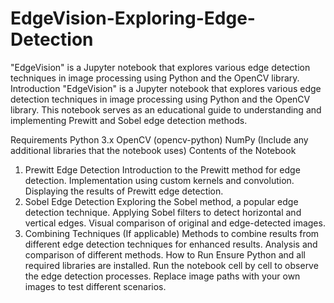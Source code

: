# EdgeVision-Exploring-Edge-Detection
"EdgeVision" is a Jupyter notebook that explores various edge detection techniques in image processing using Python and the OpenCV library.
Introduction
"EdgeVision" is a Jupyter notebook that explores various edge detection techniques in image processing using Python and the OpenCV library. This notebook serves as an educational guide to understanding and implementing Prewitt and Sobel edge detection methods.

Requirements
Python 3.x
OpenCV (opencv-python)
NumPy
(Include any additional libraries that the notebook uses)
Contents of the Notebook
1. Prewitt Edge Detection
Introduction to the Prewitt method for edge detection.
Implementation using custom kernels and convolution.
Displaying the results of Prewitt edge detection.
2. Sobel Edge Detection
Exploring the Sobel method, a popular edge detection technique.
Applying Sobel filters to detect horizontal and vertical edges.
Visual comparison of original and edge-detected images.
3. Combining Techniques
(If applicable) Methods to combine results from different edge detection techniques for enhanced results.
Analysis and comparison of different methods.
How to Run
Ensure Python and all required libraries are installed.
Run the notebook cell by cell to observe the edge detection processes.
Replace image paths with your own images to test different scenarios.
